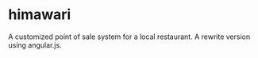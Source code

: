 himawari
========

A customized point of sale system for a local restaurant. A rewrite version using angular.js.
